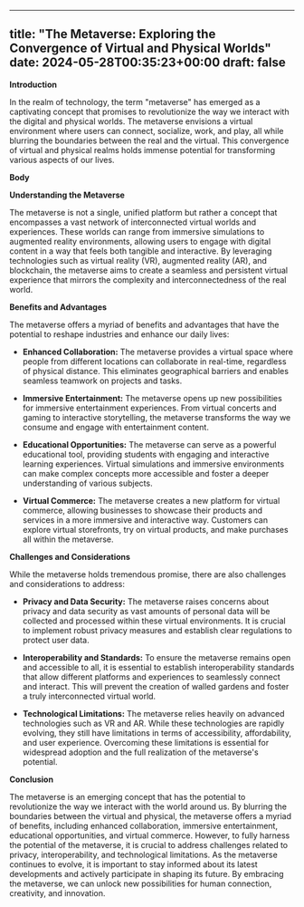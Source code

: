 
---
title: "The Metaverse: Exploring the Convergence of Virtual and Physical Worlds"
date: 2024-05-28T00:35:23+00:00
draft: false
---

**Introduction**

In the realm of technology, the term "metaverse" has emerged as a captivating concept that promises to revolutionize the way we interact with the digital and physical worlds. The metaverse envisions a virtual environment where users can connect, socialize, work, and play, all while blurring the boundaries between the real and the virtual. This convergence of virtual and physical realms holds immense potential for transforming various aspects of our lives.

**Body**

**Understanding the Metaverse**

The metaverse is not a single, unified platform but rather a concept that encompasses a vast network of interconnected virtual worlds and experiences. These worlds can range from immersive simulations to augmented reality environments, allowing users to engage with digital content in a way that feels both tangible and interactive. By leveraging technologies such as virtual reality (VR), augmented reality (AR), and blockchain, the metaverse aims to create a seamless and persistent virtual experience that mirrors the complexity and interconnectedness of the real world.

**Benefits and Advantages**

The metaverse offers a myriad of benefits and advantages that have the potential to reshape industries and enhance our daily lives:

- **Enhanced Collaboration:** The metaverse provides a virtual space where people from different locations can collaborate in real-time, regardless of physical distance. This eliminates geographical barriers and enables seamless teamwork on projects and tasks.

- **Immersive Entertainment:** The metaverse opens up new possibilities for immersive entertainment experiences. From virtual concerts and gaming to interactive storytelling, the metaverse transforms the way we consume and engage with entertainment content.

- **Educational Opportunities:** The metaverse can serve as a powerful educational tool, providing students with engaging and interactive learning experiences. Virtual simulations and immersive environments can make complex concepts more accessible and foster a deeper understanding of various subjects.

- **Virtual Commerce:** The metaverse creates a new platform for virtual commerce, allowing businesses to showcase their products and services in a more immersive and interactive way. Customers can explore virtual storefronts, try on virtual products, and make purchases all within the metaverse.

**Challenges and Considerations**

While the metaverse holds tremendous promise, there are also challenges and considerations to address:

- **Privacy and Data Security:** The metaverse raises concerns about privacy and data security as vast amounts of personal data will be collected and processed within these virtual environments. It is crucial to implement robust privacy measures and establish clear regulations to protect user data.

- **Interoperability and Standards:** To ensure the metaverse remains open and accessible to all, it is essential to establish interoperability standards that allow different platforms and experiences to seamlessly connect and interact. This will prevent the creation of walled gardens and foster a truly interconnected virtual world.

- **Technological Limitations:** The metaverse relies heavily on advanced technologies such as VR and AR. While these technologies are rapidly evolving, they still have limitations in terms of accessibility, affordability, and user experience. Overcoming these limitations is essential for widespread adoption and the full realization of the metaverse's potential.

**Conclusion**

The metaverse is an emerging concept that has the potential to revolutionize the way we interact with the world around us. By blurring the boundaries between the virtual and physical, the metaverse offers a myriad of benefits, including enhanced collaboration, immersive entertainment, educational opportunities, and virtual commerce. However, to fully harness the potential of the metaverse, it is crucial to address challenges related to privacy, interoperability, and technological limitations. As the metaverse continues to evolve, it is important to stay informed about its latest developments and actively participate in shaping its future. By embracing the metaverse, we can unlock new possibilities for human connection, creativity, and innovation.